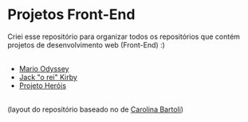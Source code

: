 <h1>Projetos Front-End</h1>
Criei esse repositório para organizar todos os repositórios que contém projetos de desenvolvimento web (Front-End) :)
<br>
<br>
<ul>
  <li><a href="https://github.com/GabrielChiarelli/mario-odyssey-estudo">Mario Odyssey</a></li>
  <li><a href="https://github.com/GabrielChiarelli/site-jack-o-rei-kirby">Jack "o rei" Kirby</a></li>
  <li><a href="https://github.com/GabrielChiarelli/projeto-site-super-herois">Projeto Heróis</a></li>
</ul>
  
<br>
(layout do repositório baseado no de <a href="https://github.com/lnbt07/Java-projects#projetos-de-web">Carolina Bartoli</a>)

